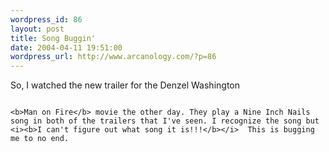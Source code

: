 ```yaml
--- 
wordpress_id: 86
layout: post
title: Song Buggin'
date: 2004-04-11 19:51:00
wordpress_url: http://www.arcanology.com/?p=86
---
```

So, I watched the new trailer for the Denzel Washington 
                                                                                                                                                                                                                                                                                                                                                        
                                                                                                                                                                                                                                                                                                                                                        <b>Man on Fire</b> movie the other day. They play a Nine Inch Nails song in both of the trailers that I've seen. I recognize the song but <i><b>I can't figure out what song it is!!!</b></i>  This is bugging me to no end.